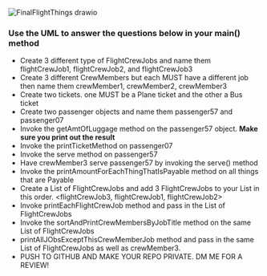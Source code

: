![FinalFlightThings drawio](https://user-images.githubusercontent.com/10773482/193842304-c8d3cf36-b854-4b2f-bf22-0851cb1bec84.png)

### Use the UML to answer the questions below in your main() method

-  Create 3 different type of FlightCrewJobs and name them flightCrewJob1, flightCrewJob2, and flightCrewJob3
-  Create 3 different CrewMembers but each MUST have a different job then name them crewMember1, crewMember2, crewMember3
-  Create two  tickets. one MUST be a Plane ticket and the other a Bus ticket
-  Create two passenger objects and name them passenger57 and passenger07
-  Invoke the getAmtOfLuggage method on the passenger57 object. **Make sure you print out the result**
-  Invoke the printTicketMethod on passenger07
-  Invoke the serve method on passenger57
-  Have crewMember3 serve passenger57 by invoking the serve() method
-  Invoke the printAmountForEachThingThatIsPayable method on all things that are Payable
-  Create a List of FlightCrewJobs and add 3 FlightCrewJobs to your List in this order. <flightCrewJob3, flightCrewJob1, flightCrewJob2>
-  Invoke  printEachFlightCrewJob method and pass in the List of FlightCrewJobs
-  Invoke the sortAndPrintCrewMembersByJobTitle method on the same List of FlightCrewJobs
-  printAllJObsExceptThisCrewMemberJob method and pass in the same List of FlightCrewJobs as well as crewMember3.
-  PUSH TO GITHUB AND MAKE YOUR REPO PRIVATE. DM ME FOR A REVIEW!
